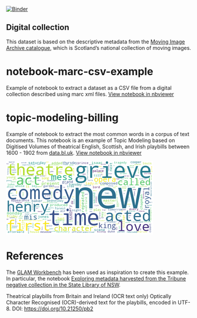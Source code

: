 [![Binder](https://mybinder.org/badge_logo.svg)](https://mybinder.org/v2/gh/hibernator11/notebook-marc-csv-example/master)

## Digital collection 
This dataset is based on the descriptive metadata from the [Moving Image Archive catalogue](https://data.nls.uk/data/metadata-collections/moving-image-archive/), which is Scotland’s national collection of moving images.

# notebook-marc-csv-example
Example of notebook to extract a dataset as a CSV file from a digital collection described using marc xml files. [View notebook in nbviewer](https://nbviewer.jupyter.org/github/hibernator11/notebook-marc-csv-example/blob/master/Dataset-Extraction-Example.ipynb)

# topic-modeling-billing
Example of notebook to extract the most common words in a corpus of text documents. This notebook is an example of Topic Modeling based on Digitised Volumes of theatrical English, Scottish, and Irish playbills between 1600 - 1902 from [data.bl.uk](data.bl.uk). [View notebook in nbviewer](https://nbviewer.jupyter.org/github/hibernator11/notebook-marc-csv-example/blob/master/topic-modeling-billing.ipynb)

![Topic modeling](images/topic-modeling.png)

# References
The [GLAM Workbench](https://glam-workbench.github.io/) has been used as inspiration to create this example. In particular, the notebook [Exploring metadata harvested from the Tribune negative collection in the State Library of NSW](https://nbviewer.jupyter.org/github/GLAM-Workbench/ozglam-data-records-of-resistance/blob/master/Exploring-Tribune-negatives-metadata.ipynb).


Theatrical playbills from Britain and Ireland (OCR text only)
Optically Character Recognised (OCR)-derived text for the playbills, encoded in UTF-8.
DOI: https://doi.org/10.21250/pb2
